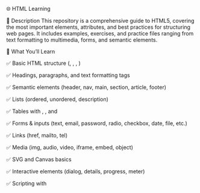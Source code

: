 🌐 HTML Learning

📘 Description
This repository is a comprehensive guide to HTML5, covering the most important elements, attributes, and best practices for structuring web pages. It includes examples, exercises, and practice files ranging from text formatting to multimedia, forms, and semantic elements.

📖 What You’ll Learn

✅ Basic HTML structure (<!DOCTYPE html>, <html>, <head>, <body>)

✅ Headings, paragraphs, and text formatting tags

✅ Semantic elements (header, nav, main, section, article, footer)

✅ Lists (ordered, unordered, description)

✅ Tables with <thead>, <tbody>, and <tfoot>

✅ Forms & inputs (text, email, password, radio, checkbox, date, file, etc.)

✅ Links (href, mailto, tel)

✅ Media (img, audio, video, iframe, embed, object)

✅ SVG and Canvas basics

✅ Interactive elements (dialog, details, progress, meter)

✅ Scripting with <script> & <noscript>

✅ Deprecated tags (for historical understanding)

🚀 Why Learn HTML?

🌍 It’s the foundation of the web — every site uses HTML

🧩 Works together with CSS and JavaScript

💻 Essential for frontend development & UI/UX design

📱 Helps build responsive and accessible web pages

🎯 Prepares you to move into modern frameworks (React, Vue, Angular, etc.)
